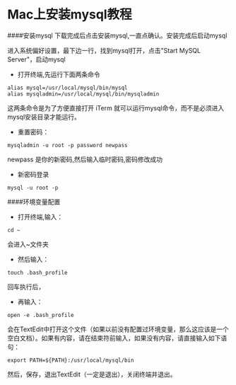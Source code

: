 # Mac上安装mysql教程

####安装mysql
下载完成后点击安装mysql,一直点确认。安装完成后启动mysql

进入系统偏好设置，最下边一行，找到mysql打开，点击"Start MySQL Server"，启动mysql

* 打开终端,先运行下面两条命令

```
alias mysql=/usr/local/mysql/bin/mysql
alias mysqladmin=/usr/local/mysql/bin/mysqladmin
```

这两条命令是为了方便直接打开 iTerm 就可以运行mysql命令，而不是必须进入mysql安装目录才能运行。

* 重置密码：

```
mysqladmin -u root -p password newpass
```

newpass 是你的新密码,然后输入临时密码,密码修改成功

* 新密码登录

```
mysql -u root -p
```

####环境变量配置

* 打开终端,输入：

```
cd ~
```
会进入~文件夹

* 然后输入：

```
touch .bash_profile
```

回车执行后，

* 再输入：

```
open -e .bash_profile
```

会在TextEdit中打开这个文件（如果以前没有配置过环境变量，那么这应该是一个空白文档）。如果有内容，请在结束符前输入，如果没有内容，请直接输入如下语句：

```
export PATH=${PATH}:/usr/local/mysql/bin
```

然后，保存，退出TextEdit（一定是退出），关闭终端并退出。
